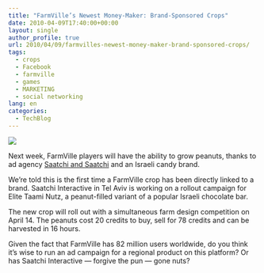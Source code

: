 ```yaml
---
title: "FarmVille’s Newest Money-Maker: Brand-Sponsored Crops"
date: 2010-04-09T17:40:00+00:00
layout: single
author_profile: true
url: 2010/04/09/farmvilles-newest-money-maker-brand-sponsored-crops/
tags:
  - crops
  - Facebook
  - farmville
  - games
  - MARKETING
  - social networking
lang: en
categories: 
  - TechBlog
---
```

[![](http://3.bp.blogspot.com/_vaUVXcmC3OI/S79fJA9oYqI/AAAAAAAAB2s/jk3IvzNVIIQ/s1600/farmville-peanuts.jpg)](http://3.bp.blogspot.com/_vaUVXcmC3OI/S79fJA9oYqI/AAAAAAAAB2s/jk3IvzNVIIQ/s1600/farmville-peanuts.jpg)

Next week, FarmVille players will have the ability to grow peanuts, thanks to ad agency [Saatchi and Saatchi](http://www.saatchi.com/) and an Israeli candy brand.

We’re told this is the first time a FarmVille crop has been directly linked to a brand. Saatchi Interactive in Tel Aviv is working on a rollout campaign for Elite Taami Nutz, a peanut-filled variant of a popular Israeli chocolate bar.

The new crop will roll out with a simultaneous farm design competition on April 14. The peanuts cost 20 credits to buy, sell for 78 credits and can be harvested in 16 hours.

Given the fact that FarmVille has 82 million users worldwide, do you think it’s wise to run an ad campaign for a regional product on this platform? Or has Saatchi Interactive — forgive the pun — gone nuts?